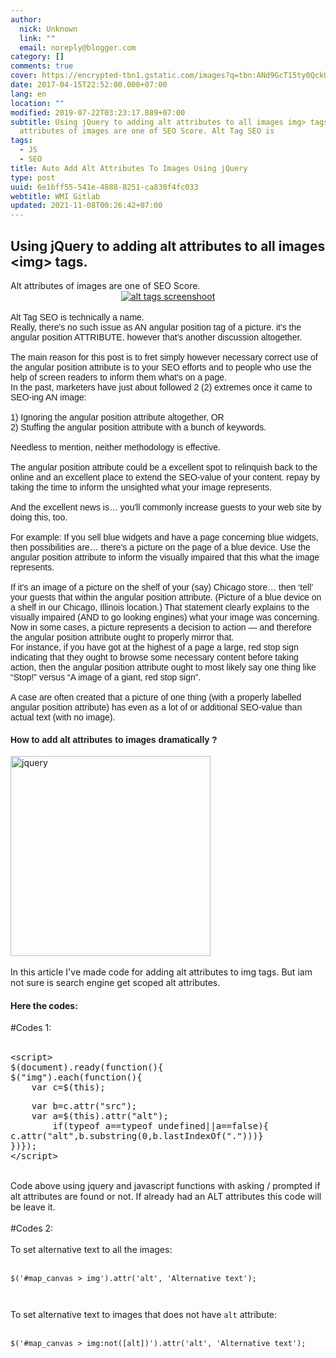 ```yaml
---
author:
  nick: Unknown
  link: ""
  email: noreply@blogger.com
category: []
comments: true
cover: https://encrypted-tbn1.gstatic.com/images?q=tbn:ANd9GcT15ty0QckURBti5Zj3AddI7sOew19yh8zjKsfJC3Wlu0dFXd2rVQ
date: 2017-04-15T22:52:00.000+07:00
lang: en
location: ""
modified: 2019-07-22T03:23:17.889+07:00
subtitle: Using jQuery to adding alt attributes to all images img> tags. Alt
  attributes of images are one of SEO Score. Alt Tag SEO is
tags:
  - JS
  - SEO
title: Auto Add Alt Attributes To Images Using jQuery
type: post
uuid: 6e1bff55-541e-4888-8251-ca830f4fc033
webtitle: WMI Gitlab
updated: 2021-11-08T00:26:42+07:00
---
```


<div dir="ltr" style="text-align: left;" trbidi="on"><h2>    Using jQuery to adding alt attributes to all images &lt;img&gt; tags. </h2>Alt attributes of images are one of SEO Score. <br><div class="separator" style="clear: both; text-align: center;"><a href="https://encrypted-tbn1.gstatic.com/images?q=tbn:ANd9GcT15ty0QckURBti5Zj3AddI7sOew19yh8zjKsfJC3Wlu0dFXd2rVQ" imageanchor="1" style="margin-left: 1em; margin-right: 1em;" rel="noopener noreferer nofollow"><img alt="alt tags screenshoot" border="0" src="https://encrypted-tbn1.gstatic.com/images?q=tbn:ANd9GcT15ty0QckURBti5Zj3AddI7sOew19yh8zjKsfJC3Wlu0dFXd2rVQ" title="alt tags screenshoot"></a></div><br><div style="font-family: Arial, Helvetica, sans-serif;"><span style="font-family: &quot;arial&quot; , &quot;helvetica&quot; , sans-serif;">Alt Tag SEO is technically a name.</span><br><span style="font-family: &quot;arial&quot; , &quot;helvetica&quot; , sans-serif;">Really, there's no such issue as AN angular position tag of a picture. it's the angular position ATTRIBUTE. however that's another discussion altogether.</span><br><span style="font-family: &quot;arial&quot; , &quot;helvetica&quot; , sans-serif;"><br></span><span style="font-family: &quot;arial&quot; , &quot;helvetica&quot; , sans-serif;">The main reason for this post is to fret simply however necessary correct use of the angular position attribute is to your SEO efforts and to people who use the help of screen readers to inform them what's on a page.</span><br><span style="font-family: &quot;arial&quot; , &quot;helvetica&quot; , sans-serif;">In the past, marketers have just about followed 2 (2) extremes once it came to SEO-ing AN image:</span><br><span style="font-family: &quot;arial&quot; , &quot;helvetica&quot; , sans-serif;"><br></span><span style="font-family: &quot;arial&quot; , &quot;helvetica&quot; , sans-serif;">1) Ignoring the angular position attribute altogether, OR</span><br><span style="font-family: &quot;arial&quot; , &quot;helvetica&quot; , sans-serif;">2) Stuffing the angular position attribute with a bunch of keywords.</span><br><span style="font-family: &quot;arial&quot; , &quot;helvetica&quot; , sans-serif;"><br></span><span style="font-family: &quot;arial&quot; , &quot;helvetica&quot; , sans-serif;">Needless to mention, neither methodology is effective.</span><br><span style="font-family: &quot;arial&quot; , &quot;helvetica&quot; , sans-serif;"><br></span><span style="font-family: &quot;arial&quot; , &quot;helvetica&quot; , sans-serif;">The angular position attribute could be a excellent spot to relinquish back to the online and an excellent place to extend the SEO-value of your content. repay by taking the time to inform the unsighted what your image represents.</span><br><span style="font-family: &quot;arial&quot; , &quot;helvetica&quot; , sans-serif;"><br></span><span style="font-family: &quot;arial&quot; , &quot;helvetica&quot; , sans-serif;">And the excellent news is… you'll commonly increase guests to your web site by doing this, too.</span><br><span style="font-family: &quot;arial&quot; , &quot;helvetica&quot; , sans-serif;"><br></span><span style="font-family: &quot;arial&quot; , &quot;helvetica&quot; , sans-serif;">For example: If you sell blue widgets and have a page concerning blue widgets, then possibilities are… there's a picture on the page of a blue device. Use the angular position attribute to inform the visually impaired that this what the image represents.</span><br><span style="font-family: &quot;arial&quot; , &quot;helvetica&quot; , sans-serif;"><br></span><span style="font-family: &quot;arial&quot; , &quot;helvetica&quot; , sans-serif;">If it's an image of a picture on the shelf of your (say) Chicago store… then ‘tell’ your guests that within the angular position attribute. (Picture of a blue device on a shelf in our Chicago, Illinois location.) That statement clearly explains to the visually impaired (AND to go looking engines) what your image was concerning.</span><br><span style="font-family: &quot;arial&quot; , &quot;helvetica&quot; , sans-serif;">Now in some cases, a picture represents a decision to action — and therefore the angular position attribute ought to properly mirror that.</span><br><span style="font-family: &quot;arial&quot; , &quot;helvetica&quot; , sans-serif;">For instance, if you have got at the highest of a page a large, red stop sign indicating that they ought to browse some necessary content before taking action, then the angular position attribute ought to most likely say one thing like “Stop!” versus “A image of a giant, red stop sign”.</span><br><span style="font-family: &quot;arial&quot; , &quot;helvetica&quot; , sans-serif;"><br></span><span style="font-family: &quot;arial&quot; , &quot;helvetica&quot; , sans-serif;">A case are often created that a picture of one thing (with a properly labelled angular position attribute) has even as a lot of or additional SEO-value than actual text (with no image).</span></div><h4 style="font-family: Arial, Helvetica, sans-serif; text-align: left;">How to add alt attributes to images dramatically ?</h4><div><img alt="jquery" height="320" src="https://encrypted-tbn1.gstatic.com/images?q=tbn:ANd9GcSb0MQpApk1AnCcliWTM687M3_IfAgAtydYlF6wyWUXWLg-czIn" title="jquery" width="320"></div><div><br></div>In this article I've made code for adding alt attributes to img tags. But     iam not sure is search engine get scoped alt attributes. <br><h4>    Here the codes: </h4><div></div><div>#Codes 1:     <br><br></div><pre>&lt;script&gt;<br>$(document).ready(function(){<br>$("img").each(function(){<br>    var c=$(this);</pre><pre>    var b=c.attr("src");<br>    var a=$(this).attr("alt");<br>        if(typeof a==typeof undefined||a==false){<br>c.attr("alt",b.substring(0,b.lastIndexOf(".")))}<br>})});<br>&lt;/script&gt;</pre><br>Code above using jquery and javascript functions with asking / prompted if     alt attributes are found or not. If already had an ALT attributes this code     will be leave it. <br><br><div></div><div>#Codes 2:     <br><br></div><div></div><div>To set alternative text to all the images:     <br><br><pre><code>$('#map_canvas &gt; img').attr('alt', 'Alternative text');</code></pre><pre><code><br></code></pre>To set alternative text to images that does not have <code>alt</code>        attribute:     <br><br><pre><code>$('#map_canvas &gt; img:not([alt])').attr('alt', 'Alternative text');</code></pre></div></div><script>document.querySelectorAll("pre,code");
  pretext.forEach(function (el) {
    el.classList.toggle("notranslate", true);
  });</script>